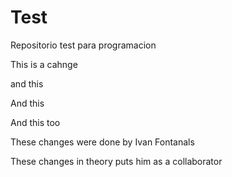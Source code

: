 # Test
Repositorio test para programacion


This is a cahnge

and this

And this

And this too

These changes were done by Ivan Fontanals

These changes in theory puts him as a collaborator
